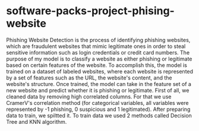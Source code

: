 # software-packs-project-phising-website
Phishing Website Detection is the process of identifying phishing websites, which are fraudulent websites that mimic legitimate ones in order to steal sensitive information such as login credentials or credit card numbers. The purpose of my model is to classify a website as either phishing or legitimate based on certain features of the website. 
To accomplish this, the model is trained on a dataset of labeled websites, where each website is represented by a set of features such as the URL, the website's content, and the website's structure. Once trained, the model can take in the feature set of a new website and predict whether it is phishing or legitimate.
First of all, we cleaned data by removing high correlated columns. For that we use CramerV's correlation method (for categorical variables, all variables were represented by -1 phishing, 0 suspicious and 1 legitimated). After preparing data to train, we spiltted it. 
To train data we used 2 methods called Decision Tree and KNN algorithm. 
